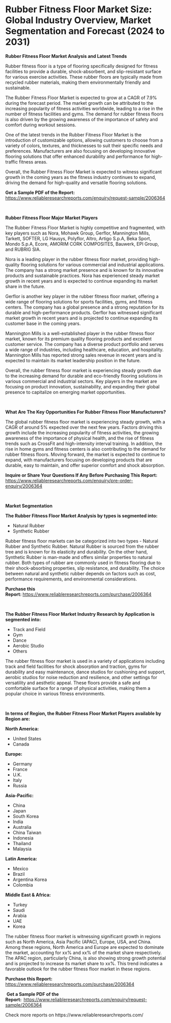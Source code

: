 <p><h1>Rubber Fitness Floor Market Size: Global Industry Overview, Market Segmentation and Forecast (2024 to 2031)</h1></p><p><strong>Rubber Fitness Floor Market Analysis and Latest Trends</strong></p>
<p><p>Rubber fitness floor is a type of flooring specifically designed for fitness facilities to provide a durable, shock-absorbent, and slip-resistant surface for various exercise activities. These rubber floors are typically made from recycled rubber materials, making them environmentally friendly and sustainable.</p><p>The Rubber Fitness Floor Market is expected to grow at a CAGR of 7.9% during the forecast period. The market growth can be attributed to the increasing popularity of fitness activities worldwide, leading to a rise in the number of fitness facilities and gyms. The demand for rubber fitness floors is also driven by the growing awareness of the importance of safety and comfort during workout sessions.</p><p>One of the latest trends in the Rubber Fitness Floor Market is the introduction of customizable options, allowing customers to choose from a variety of colors, textures, and thicknesses to suit their specific needs and preferences. Manufacturers are also focusing on developing innovative flooring solutions that offer enhanced durability and performance for high-traffic fitness areas.</p><p>Overall, the Rubber Fitness Floor Market is expected to witness significant growth in the coming years as the fitness industry continues to expand, driving the demand for high-quality and versatile flooring solutions.</p></p>
<p><strong>Get a Sample PDF of the Report:&nbsp;</strong> <a href="https://www.reliableresearchreports.com/enquiry/request-sample/2006364">https://www.reliableresearchreports.com/enquiry/request-sample/2006364</a></p>
<p>&nbsp;</p>
<p><strong>Rubber Fitness Floor Major Market Players</strong></p>
<p><p>The Rubber Fitness Floor Market is highly competitive and fragmented, with key players such as Nora, Mohawk Group, Gerflor, Mannington Mills, Tarkett, SOFTER, LG Hausys, Polyflor, Altro, Artigo S.p.A, Beka Sport, Mondo S.p.A, Ecore, AMORIM CORK COMPOSITES, Bauwerk, EPI Group, and RUBRIG SIA.</p><p>Nora is a leading player in the rubber fitness floor market, providing high-quality flooring solutions for various commercial and industrial applications. The company has a strong market presence and is known for its innovative products and sustainable practices. Nora has experienced steady market growth in recent years and is expected to continue expanding its market share in the future.</p><p>Gerflor is another key player in the rubber fitness floor market, offering a wide range of flooring solutions for sports facilities, gyms, and fitness centers. The company has a global presence and a strong reputation for its durable and high-performance products. Gerflor has witnessed significant market growth in recent years and is projected to continue expanding its customer base in the coming years.</p><p>Mannington Mills is a well-established player in the rubber fitness floor market, known for its premium quality flooring products and excellent customer service. The company has a diverse product portfolio and serves a wide range of industries, including healthcare, education, and hospitality. Mannington Mills has reported strong sales revenue in recent years and is expected to maintain its market leadership position in the future.</p><p>Overall, the rubber fitness floor market is experiencing steady growth due to the increasing demand for durable and eco-friendly flooring solutions in various commercial and industrial sectors. Key players in the market are focusing on product innovation, sustainability, and expanding their global presence to capitalize on emerging market opportunities.</p></p>
<p>&nbsp;</p>
<p><strong>What Are The Key Opportunities For Rubber Fitness Floor Manufacturers?</strong></p>
<p><p>The global rubber fitness floor market is experiencing steady growth, with a CAGR of around 5% expected over the next few years. Factors driving this growth include the increasing popularity of fitness activities, the growing awareness of the importance of physical health, and the rise of fitness trends such as CrossFit and high-intensity interval training. In addition, the rise in home gyms and fitness centers is also contributing to the demand for rubber fitness floors. Moving forward, the market is expected to continue to expand, with manufacturers focusing on developing products that are durable, easy to maintain, and offer superior comfort and shock absorption.</p></p>
<p><strong>Inquire or Share Your Questions If Any Before Purchasing This Report:</strong> <a href="https://www.reliableresearchreports.com/enquiry/pre-order-enquiry/2006364">https://www.reliableresearchreports.com/enquiry/pre-order-enquiry/2006364</a></p>
<p>&nbsp;</p>
<p><strong>Market Segmentation</strong></p>
<p><strong>The Rubber Fitness Floor Market Analysis by types is segmented into:</strong></p>
<p><ul><li>Natural Rubber</li><li>Synthetic Rubber</li></ul></p>
<p><p>Rubber fitness floor markets can be categorized into two types - Natural Rubber and Synthetic Rubber. Natural Rubber is sourced from the rubber tree and is known for its elasticity and durability. On the other hand, Synthetic Rubber is man-made and offers similar properties to natural rubber. Both types of rubber are commonly used in fitness flooring due to their shock-absorbing properties, slip resistance, and durability. The choice between natural and synthetic rubber depends on factors such as cost, performance requirements, and environmental considerations.</p></p>
<p><strong>Purchase this Report:&nbsp;</strong><a href="https://www.reliableresearchreports.com/purchase/2006364">https://www.reliableresearchreports.com/purchase/2006364</a></p>
<p>&nbsp;</p>
<p><strong>The Rubber Fitness Floor Market Industry Research by Application is segmented into:</strong></p>
<p><ul><li>Track and Field</li><li>Gym</li><li>Dance</li><li>Aerobic Studio</li><li>Others</li></ul></p>
<p><p>The rubber fitness floor market is used in a variety of applications including track and field facilities for shock absorption and traction, gyms for durability and easy maintenance, dance studios for cushioning and support, aerobic studios for noise reduction and resilience, and other settings for versatility and aesthetic appeal. These floors provide a safe and comfortable surface for a range of physical activities, making them a popular choice in various fitness environments.</p></p>
<p>&nbsp;</p>
<p><strong>In terms of Region, the Rubber Fitness Floor Market Players available by Region are:</strong></p>
<p>
    <p> <strong> North America: </strong>
        <ul>
            <li>United States</li>
            <li>Canada</li>
        </ul>
        </p> 
    <p> <strong> Europe: </strong>
        <ul>
            <li>Germany</li>
            <li>France</li>
            <li>U.K.</li>
            <li>Italy</li>
            <li>Russia</li>
        </ul>
        </p> 
    <p> <strong> Asia-Pacific: </strong>
        <ul>
            <li>China</li>
            <li>Japan</li>
            <li>South Korea</li>
            <li>India</li>
            <li>Australia</li>
            <li>China Taiwan</li>
            <li>Indonesia</li>
            <li>Thailand</li>
            <li>Malaysia</li>
        </ul>
        </p> 
    <p> <strong> Latin America: </strong>
        <ul>
            <li>Mexico</li>
            <li>Brazil</li>
            <li>Argentina Korea</li>
            <li>Colombia</li>
        </ul>
        </p> 
    <p> <strong> Middle East & Africa: </strong>
        <ul>
            <li>Turkey</li>
            <li>Saudi</li>
            <li>Arabia</li>
            <li>UAE</li>
            <li>Korea</li>
        </ul>
    </p>
    </p>
<p><p>The rubber fitness floor market is witnessing significant growth in regions such as North America, Asia Pacific (APAC), Europe, USA, and China. Among these regions, North America and Europe are expected to dominate the market, accounting for xx% and xx% of the market share respectively. The APAC region, particularly China, is also showing strong growth potential and is projected to increase its market share to xx%. This trend indicates a favorable outlook for the rubber fitness floor market in these regions.</p></p>
<p><strong>Purchase this Report: </strong><a href="https://www.reliableresearchreports.com/purchase/2006364">https://www.reliableresearchreports.com/purchase/2006364</a></p>
<p>&nbsp;<strong>Get a Sample PDF of the Report:&nbsp;&nbsp;</strong><a href="https://www.reliableresearchreports.com/enquiry/request-sample/2006364">https://www.reliableresearchreports.com/enquiry/request-sample/2006364</a></p>
<p><strong></strong></p>
<p>Check more reports on https://www.reliableresearchreports.com/</p>